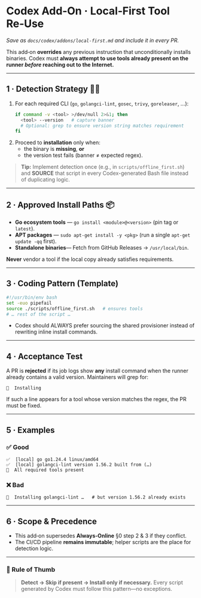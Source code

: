 # Codex Add‑On · **Local‑First Tool Re‑Use**
*Save as `docs/codex/addons/local-first.md` and include it in every PR.*

This add‑on **overrides** any previous instruction that unconditionally
installs binaries.  Codex must **always attempt to use tools already present
on the runner _before_ reaching out to the Internet.**

---
## 1 · Detection Strategy 🕵️‍♂️

1. For each required CLI (`go`, `golangci-lint`, `gosec`, `trivy`, `goreleaser`, …):
   ```bash
   if command -v <tool> >/dev/null 2>&1; then
     <tool> --version   # capture banner
     # Optional: grep to ensure version string matches requirement
   fi
   ```
2. Proceed to **installation** only when:
   * the binary is **missing**, **or**
   * the version test fails (banner ≠ expected regex).

> **Tip:** Implement detection once (e.g., in `scripts/offline_first.sh`) and
> **SOURCE** that script in every Codex-generated Bash file instead of
> duplicating logic.

---
## 2 · Approved Install Paths 📦

* **Go ecosystem tools** — `go install <module>@<version>` (pin tag or `latest`).
* **APT packages**       — `sudo apt-get install -y <pkg>` (run a single
  `apt-get update -qq` first).
* **Standalone binaries**— Fetch from GitHub Releases → `/usr/local/bin`.

**Never** vendor a tool if the local copy already satisfies requirements.

---
## 3 · Coding Pattern (Template)

```bash
#!/usr/bin/env bash
set -euo pipefail
source ./scripts/offline_first.sh   # ensures tools
# … rest of the script …
```

* Codex should ALWAYS prefer sourcing the shared provisioner instead of
  rewriting inline install commands.

---
## 4 · Acceptance Test

A PR is **rejected** if its job logs show **any** install command when the
runner already contains a valid version.  Maintainers will grep for:

```text
🔧  Installing
```

If such a line appears for a tool whose version matches the regex, the PR
must be fixed.

---
## 5 · Examples

### ✅ Good
```text
✅  [local] go go1.24.4 linux/amd64
✅  [local] golangci-lint version 1.56.2 built from (…)
🎉  All required tools present
```

### ❌ Bad
```text
🔧  Installing golangci-lint …   # but version 1.56.2 already exists
```

---
## 6 · Scope & Precedence

* This add‑on supersedes **Always‑Online** §0 step 2 & 3 if they conflict.
* The CI/CD pipeline **remains immutable**; helper scripts are the place for
detection logic.

---
### 🏁 Rule of Thumb

> **Detect → Skip if present → Install only if necessary.**  Every script
> generated by Codex must follow this pattern—no exceptions.
